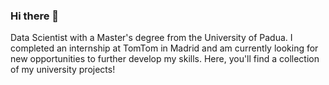 ### Hi there 👋
Data Scientist with a Master's degree from the University of Padua. I completed an internship at TomTom in Madrid and am currently looking for new opportunities to further develop my skills. Here, you'll find a collection of my university projects!



<!--
**EricaMarras/EricaMarras** is a ✨ _special_ ✨ repository because its `README.md` (this file) appears on your GitHub profile.

Here are some ideas to get you started:

- 🔭 I’m currently working on ...
- 🌱 I’m currently learning ...
- 👯 I’m looking to collaborate on ...
- 🤔 I’m looking for help with ...
- 💬 Ask me about ...
- 📫 How to reach me: ...
- 😄 Pronouns: ...
- ⚡ Fun fact: ...
-->
